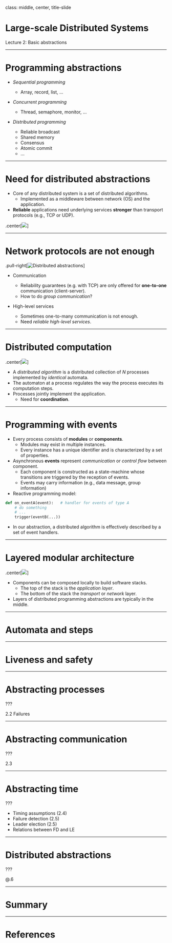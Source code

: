 class: middle, center, title-slide

# Large-scale Distributed Systems

Lecture 2: Basic abstractions

---

# Programming abstractions

- *Sequential programming*
    - Array, record, list, ...  

- *Concurrent programming*
    - Thread, semaphore, monitor, ...

- *Distributed programming*
    - Reliable broadcast
    - Shared memory
    - Consensus
    - Atomic commit
    - ...

---

# Need for distributed abstractions

- Core of any distributed system is a set of distributed algorithms.
    - Implemented as a middleware between network (OS) and the application.
- **Reliable** applications need underlying services **stronger** than transport protocols (e.g., TCP or UDP).

.center[![](figures/lec2/middleware.png)]

---

# Network protocols are not enough

.pull-right[![Distributed abstractions](figures/lec2/abstractions.png)]

- Communication
    - Reliability guarantees (e.g. with TCP) are only offered for **one-to-one** communication (client-server).
    - How to do *group communication*?

- High-level services
    - Sometimes one-to-many communication is not enough.
    - Need *reliable high-level services*.

---

# Distributed computation

.center[![](figures/lec2/dp-abstraction.png)]

- A *distributed algorithm* is a distributed collection of $N$ processes implemented by *identical* automata.
- The automaton at a process regulates the way the process executes its computation steps.
- Processes jointly implement the application.
    - Need for **coordination**.
---

# Programming with events

- Every process consists of **modules** or **components**.
    - Modules may exist in multiple instances.
    - Every instance has a unique identifier and is characterized by a set of properties.
- Asynchronous **events** represent *communication* or *control flow* between component.
    - Each component is constructed as a state-machine whose transitions are triggered by the reception of events.
    - Events may carry information (e.g., data message, group information)
- Reactive programming model:

```python
def on_eventA(event):   # handler for events of type A
    # do something
    # ...
    trigger(eventB(...))
```

- In our abstraction, a distributed algorithm is effectively described by a set of event handlers.

---

# Layered modular architecture

.center[![](figures/lec2/layering.png)]

- Components can be composed locally to build software stacks.
    - The top of the stack is the *application layer*.
    - The bottom of the stack  the *transport* or *network* layer.
- Layers of distributed programming abstractions are typically in the middle.

---

# Automata and steps


---

# Liveness and safety

---

# Abstracting processes

???

2.2
Failures

---

# Abstracting communication

???

2.3

---

# Abstracting time

???
- Timing assumptions (2.4)
- Failure detection (2.5)
- Leader election (2.5)
- Relations between FD and LE

---

# Distributed abstractions

???

@.6

---

# Summary

---

# References
